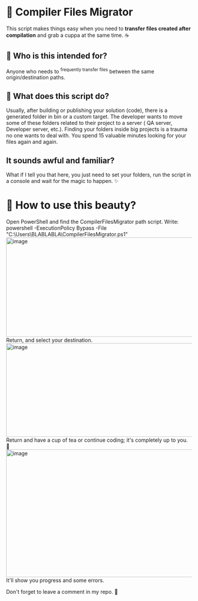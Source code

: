 # 🚀 Compiler Files Migrator

This script makes things easy when you need to **transfer files created after compilation** and grab a cuppa at the same time. ☕
## 👤 Who is this intended for?
Anyone who needs to <sup>frequently transfer files</sup> between the same origin/destination paths.

## 🤔 What does this script do?

Usually, after building or publishing your solution (code), there is a generated folder in bin or a custom target.
The developer wants to move some of these folders related to their project to a server ( QA server, Developer server, etc.).
Finding your folders inside big projects is a trauma no one wants to deal with. You spend 15 valuable minutes looking for your files again and again.

## It sounds awful and familiar?
What if I tell you that here, you just need to set your folders, run the script in a console and wait for the magic to happen. ✨

# 🧰 How to use this beauty?
  Open PowerShell and find the CompilerFilesMigrator path script.
  Write:
  powershell -ExecutionPolicy Bypass -File "C:\Users\BLABLABLA\CompilerFilesMigrator.ps1"
<img width="1483" height="269" alt="image" src="https://github.com/user-attachments/assets/c8adf60d-0c9f-4391-9cea-daece68cee92" />
  Return, and select your destination.
  <img width="1480" height="253" alt="image" src="https://github.com/user-attachments/assets/36454740-00a6-479c-b810-4f0692f5516f" />
  Return and have a cup of tea or continue coding; it's completely up to you. 🍵
  <img width="1474" height="345" alt="image" src="https://github.com/user-attachments/assets/e2e8bee6-4460-4e77-989d-98c36acbe7eb" />
  It'll show you progress and some errors.
  
  
  Don't forget to leave a comment in my repo. 🙌
